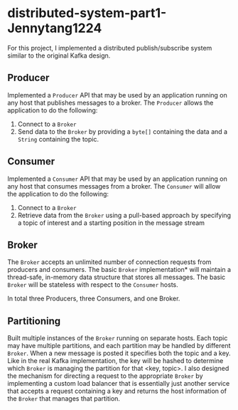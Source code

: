 # distributed-system-part1-Jennytang1224

For this project, I implemented a distributed publish/subscribe system similar to the original Kafka design.

## **Producer**

Implemented a `Producer` API that may be used by an application running on any host  that publishes messages to a broker. The `Producer` allows the application to do the following:

1. Connect to a `Broker`
2. Send data to the `Broker` by providing a `byte[]` containing the data and a `String` containing the topic.

## Consumer

Implemented a `Consumer` API that may be used by an application running on any host that consumes messages from a broker. The `Consumer` will allow the application to do the following:

1. Connect to a `Broker`
2. Retrieve data from the `Broker` using a pull-based approach by specifying a topic of interest and a starting position in the message stream

## Broker

The `Broker` accepts an unlimited number of connection requests from producers and consumers. The basic `Broker` implementation* will maintain a thread-safe, in-memory data structure that stores all messages. The basic `Broker` will be stateless with respect to the `Consumer` hosts.

In total three Producers, three Consumers, and one Broker.

## Partitioning

Built multiple instances of the `Broker` running on separate hosts. Each topic may have multiple partitions, and each partition may be handled by different  `Broker`. When a new message is posted it specifies both the topic and a key. Like in the real Kafka implementation, the key will be hashed to determine which `Broker` is managing the partition for that <key, topic>. I also designed the mechanism for directing a request to the appropriate `Broker` by implementing a custom load balancer that is essentially just another service that accepts a request containing a key and returns the host information of the `Broker` that manages that partition.


